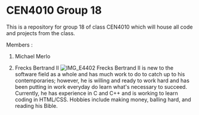 # CEN4010 Group 18

This is a repository for group 18 of class CEN4010 which will house all code and projects from the class.

Members :
1. Michael Merlo

2. Frecks Bertrand II
![IMG_E4402](https://user-images.githubusercontent.com/90273853/132383851-c538b18c-b5c0-4454-87d1-c7c5f99d9713.JPG)
Frecks Bertrand II is new to the software field as a whole and has much work to do to catch up to his contemporaries; however, he is willing and ready to work hard and has been putting in work everyday do learn what's necessary to succeed. Currently, he has experience in C and C++ and is working to learn coding in HTML/CSS.
Hobbies include making money, balling hard, and reading his Bible.
